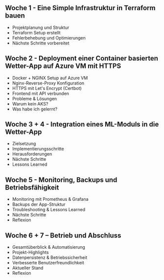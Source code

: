 ## Woche 1 - Eine Simple Infrastruktur in Terraform bauen
- Projektplanung und Struktur  
- Terraform Setup erstellt  
- Fehlerbehebung und Optimierungen  
- Nächste Schritte vorbereitet  

## Woche 2 - Deployment einer Container basierten Wetter-App auf Azure VM mit HTTPS
- Docker + NGINX Setup auf Azure VM  
- Nginx-Reverse-Proxy Konfiguration  
- HTTPS mit Let's Encrypt (Certbot)  
- Frontend mit API verbunden  
- Probleme & Lösungen  
- Warum kein AKS?  
- Was habe ich gelernt?  

## Woche 3 + 4 - Integration eines ML-Moduls in die Wetter-App
- Zielsetzung  
- Implementierungsschritte  
- Herausforderungen  
- Nächste Schritte  
- Lessons Learned  

## Woche 5 - Monitoring, Backups und Betriebsfähigkeit
- Monitoring mit Prometheus & Grafana  
- Backups der App-Struktur  
- Troubleshooting & Lessons Learned  
- Nächste Schritte  
- Reflexion  

## Woche 6 + 7 – Betrieb und Abschluss
- Gesamtüberblick & Automatisierung  
- Projekt-Highlights  
- Datenpersistenz & Betriebssicherheit  
- Verbesserte Benutzerfreundlichkeit  
- Aktueller Stand  
- Reflexion  

